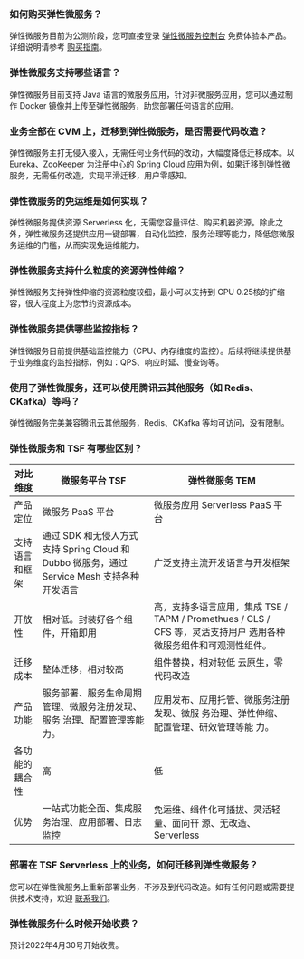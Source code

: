 ### 如何购买弹性微服务？
弹性微服务目前为公测阶段，您可直接登录 [弹性微服务控制台](https://console.cloud.tencent.com/tem) 免费体验本产品。详细说明请参考 [购买指南](https://cloud.tencent.com/document/product/1371/52885)。


### 弹性微服务支持哪些语言？
弹性微服务目前支持 Java 语言的微服务应用，针对非微服务应用，您可以通过制作 Docker 镜像并上传至弹性微服务，助您部署任何语言的应用。


### 业务全部在 CVM 上，迁移到弹性微服务，是否需要代码改造？
弹性微服务主打无侵入接入，无需任何业务代码的改动，大幅度降低迁移成本。以 Eureka、ZooKeeper 为注册中心的 Spring Cloud 应用为例，如果迁移到弹性微服务，无需任何改造，实现平滑迁移，用户零感知。


### 弹性微服务的免运维是如何实现？
弹性微服务提供资源 Serverless 化，无需您容量评估、购买机器资源。除此之外，弹性微服务还提供应用一键部署，自动化监控，服务治理等能力，降低您微服务运维的门槛，从而实现免运维能力。


### 弹性微服务支持什么粒度的资源弹性伸缩？
弹性微服务支持弹性伸缩的资源粒度较细，最小可以支持到 CPU 0.25核的扩缩容，很大程度上为您节约资源成本。


### 弹性微服务提供哪些监控指标？
弹性微服务目前提供基础监控能力（CPU、内存维度的监控）。后续将继续提供基于业务维度的监控指标，例如：QPS、响应时延、慢查询等。

### 使用了弹性微服务，还可以使用腾讯云其他服务（如 Redis、CKafka）等吗？
弹性微服务完美兼容腾讯云其他服务，Redis、CKafka 等均可访问，没有限制。


### 弹性微服务和 TSF 有哪些区别？
<table>
    <thead>
    <tr>
        <th>对比维度</th>
        <th>微服务平台 TSF</th>
        <th>弹性微服务 TEM</th>
    </tr>
    </thead>
    <tbody>
    <tr>
        <td>产品定位</td>
        <td>微服务 PaaS 平台</td>
        <td>微服务应用 Serverless PaaS 平台</td>
    </tr>
    <tr>
        <td>支持语言和框架</td>
        <td>通过 SDK 和无侵入方式支持 Spring Cloud 和 Dubbo 微服务，通过 Service Mesh 支持各种开发语言</td>
        <td>广泛支持主流开发语言与开发框架</td>
    </tr>
    <tr>
        <td>开放性</td>
        <td>相对低。封装好各个组件，开箱即用</td>
        <td>高，支持多语言应用，集成 TSE / TAPM / Promethues / CLS / CFS 等，灵活支持用户 选用各种微服务组件和可观测性组件。</td>
    </tr>
    <tr>
        <td>迁移成本</td>
        <td>整体迁移，相对较高</td>
        <td>组件替换，相对较低 云原生，零代码改造</td>
    </tr>
    <tr>
        <td>产品功能</td>
        <td>服务部署、服务生命周期管理、微服务注册发现、服务 治理、配置管理等能力。</td>
        <td>应用发布、应用托管、微服务注册发现、微服 务治理、弹性伸缩、配置管理、研效管理等能 力。</td>
    </tr>
    <tr>
        <td>各功能的耦合性</td>
        <td>高</td>
        <td>低</td>
    </tr>
    <tr>
        <td>优势</td>
        <td>一站式功能全面、集成服务治理、应用部署、日志监控</td>
        <td>免运维、缉件化可插拔、灵活轻量、面向幵 源、无改造、Serverless</td>
    </tr>
    </tbody>
</table>

### 部署在 TSF Serverless 上的业务，如何迁移到弹性微服务？
您可以在弹性微服务上重新部署业务，不涉及到代码改造。如有任何问题或需要提供技术支持，欢迎 [联系我们](https://cloud.tencent.com/document/product/1364/55143)。

### 弹性微服务什么时候开始收费？
预计2022年4月30号开始收费。
